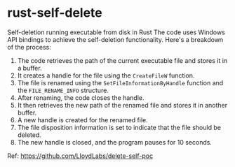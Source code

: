 # rust-self-delete
Self-deletion running executable from disk in Rust
The code uses Windows API bindings to achieve the self-deletion functionality. Here's a breakdown of the process:

1. The code retrieves the path of the current executable file and stores it in a buffer.
2. It creates a handle for the file using the `CreateFileW` function.
3. The file is renamed using the `SetFileInformationByHandle` function and the `FILE_RENAME_INFO` structure.
4. After renaming, the code closes the handle.
5. It then retrieves the new path of the renamed file and stores it in another buffer.
6. A new handle is created for the renamed file.
7. The file disposition information is set to indicate that the file should be deleted.
8. The new handle is closed, and the program pauses for 10 seconds.

Ref: https://github.com/LloydLabs/delete-self-poc
